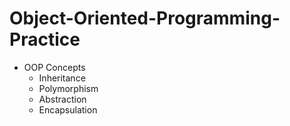 ﻿# Object-Oriented-Programming-Practice

- OOP Concepts
  * Inheritance
  * Polymorphism
  * Abstraction
  * Encapsulation

